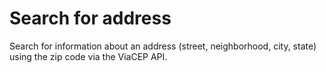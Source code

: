 # Search for address

Search for information about an address (street, neighborhood, city, state) using the zip code via the ViaCEP API.
